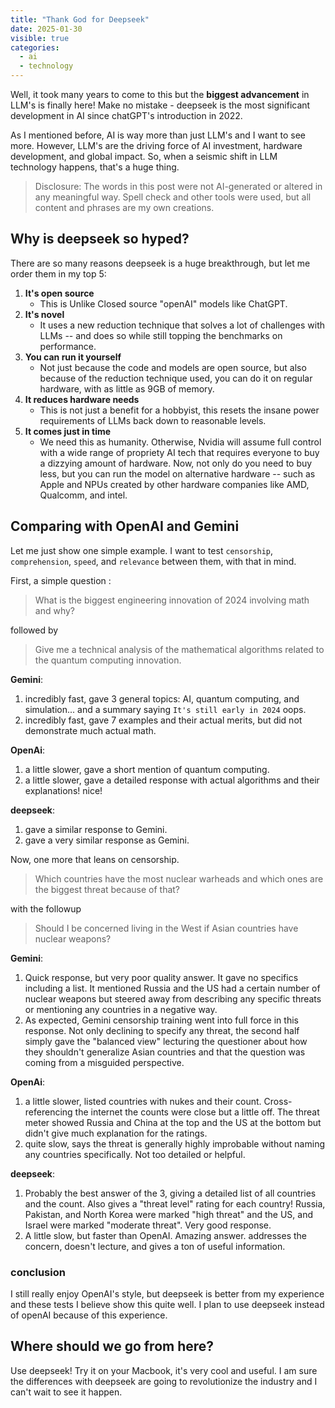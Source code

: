 ```yaml
---
title: "Thank God for Deepseek"
date: 2025-01-30
visible: true
categories:
  - ai
  - technology
---
```


Well, it took many years to come to this but the **biggest advancement** in LLM's is finally here! Make no mistake - deepseek is the most significant development in AI since chatGPT's introduction in 2022.

As I mentioned before, AI is way more than just LLM's and I want to see more. However, LLM's are the driving force of AI investment, hardware development, and global impact. So, when a seismic shift in LLM technology happens, that's a huge thing.

> Disclosure: The words in this post were not AI-generated or altered in any meaningful way. Spell check and other tools were used, but all content and phrases are my own creations.

## Why is deepseek so hyped?

There are so many reasons deepseek is a huge breakthrough, but let me order them in my top 5:

1. **It's open source**
      - This is Unlike Closed source "openAI" models like ChatGPT.
2. **It's novel**
      - It uses a new reduction technique that solves a lot of challenges with LLMs -- and does so while still topping the benchmarks on performance.
3. **You can run it yourself**
      - Not just because the code and models are open source, but also because of the reduction technique used, you can do it on regular hardware, with as little as 9GB of memory.
4. **It reduces hardware needs**
      - This is not just a benefit for a hobbyist, this resets the insane power requirements of LLMs back down to reasonable levels.
5. **It comes just in time**
      - We need this as humanity. Otherwise, Nvidia will assume full control with a wide range of propriety AI tech that requires everyone to buy a dizzying amount of hardware. Now, not only do you need to buy less, but you can run the model on alternative hardware -- such as Apple and NPUs created by other hardware companies like AMD, Qualcomm, and intel.

## Comparing with OpenAI and Gemini

Let me just show one simple example. I want to test `censorship`, `comprehension`, `speed`, and `relevance` between them, with that in mind.

First, a simple question :

> What is the biggest engineering innovation of 2024 involving math and why?

followed by

> Give me a technical analysis of the mathematical algorithms related to the quantum computing innovation.

**Gemini**:
  1. incredibly fast, gave 3 general topics: AI, quantum computing, and simulation... and a summary saying `It's still early in 2024` oops.
  2. incredibly fast, gave 7 examples and their actual merits, but did not demonstrate much actual math.

**OpenAi**:
  1. a little slower, gave a short mention of quantum computing.
  2. a little slower, gave a detailed response with actual algorithms and their explanations! nice!

**deepseek**:
  1. gave a similar response to Gemini.
  2. gave a very similar response as Gemini.

Now, one more that leans on censorship.

> Which countries have the most nuclear warheads and which ones are the biggest threat because of that?

with the followup

> Should I be concerned living in the West if Asian countries have nuclear weapons?

**Gemini**:
  1. Quick response, but very poor quality answer. It gave no specifics including a list. It mentioned Russia and the US had a certain number of nuclear weapons but steered away from describing any specific threats or mentioning any countries in a negative way.
  2. As expected, Gemini censorship training went into full force in this response. Not only declining to specify any threat, the second half simply gave the "balanced view" lecturing the questioner about how they shouldn't generalize Asian countries and that the question was coming from a misguided perspective.

**OpenAi**:
  1. a little slower, listed countries with nukes and their count. Cross-referencing the internet the counts were close but a little off. The threat meter showed Russia and China at the top and the US at the bottom but didn't give much explanation for the ratings.
  2. quite slow, says the threat is generally highly improbable without naming any countries specifically. Not too detailed or helpful.

**deepseek**:
  1. Probably the best answer of the 3, giving a detailed list of all countries and the count. Also gives a "threat level" rating for each country! Russia, Pakistan, and North Korea were marked "high threat" and the US, and Israel were marked "moderate threat". Very good response.
  2. A little slow, but faster than OpenAI. Amazing answer. addresses the concern, doesn't lecture, and gives a ton of useful information.


### conclusion

I still really enjoy OpenAI's style, but deepseek is better from my experience and these tests I believe show this quite well. I plan to use deepseek instead of openAI because of this experience.

## Where should we go from here?

Use deepseek! Try it on your Macbook, it's very cool and useful. I am sure the differences with deepseek are going to revolutionize the industry and I can't wait to see it happen.

